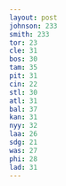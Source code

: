 ```yaml
---
layout: post
johnson: 233
smith: 233
tor: 23
cle: 31
bos: 30
tam: 35
pit: 31
cin: 22
stl: 30
atl: 31
bal: 37
kan: 31
nyy: 32
laa: 26
sdg: 21
was: 27
phi: 28
lad: 31
---
```

